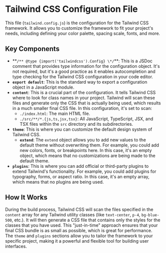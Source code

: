 # Tailwind CSS Configuration File

This file (`tailwind.config.js`) is the configuration for the Tailwind CSS framework. It allows you to customize the framework to fit your project's needs, including defining your color palette, spacing scale, fonts, and more.

## Key Components

- **`/** @type {import('tailwindcss').Config} \*/`\*\*: This is a JSDoc comment that provides type information for the configuration object. It's not required, but it's a good practice as it enables autocompletion and type checking for the Tailwind CSS configuration in your code editor.
- **`export default`**: This is the standard way to export a configuration object in a JavaScript module.
- **`content`**: This is a crucial part of the configuration. It tells Tailwind CSS where to look for class names in your project. Tailwind will scan these files and generate only the CSS that is actually being used, which results in a much smaller final CSS file. In this configuration, it's set to scan:
  - `./index.html`: The main HTML file.
  - `./src/**/*.{js,ts,jsx,tsx}`: All JavaScript, TypeScript, JSX, and TSX files within the `src` directory and its subdirectories.
- **`theme`**: This is where you can customize the default design system of Tailwind CSS.
  - **`extend`**: The `extend` object allows you to add new values to the default theme without overwriting them. For example, you could add new colors, fonts, or breakpoints here. In this case, it's an empty object, which means that no customizations are being made to the default theme.
- **`plugins`**: This is where you can add official or third-party plugins to extend Tailwind's functionality. For example, you could add plugins for typography, forms, or aspect ratio. In this case, it's an empty array, which means that no plugins are being used.

## How It Works

During the build process, Tailwind CSS will scan the files specified in the `content` array for any Tailwind utility classes (like `text-center`, `p-4`, `bg-blue-500`, etc.). It will then generate a CSS file that contains only the styles for the classes that you have used. This "just-in-time" approach ensures that your final CSS bundle is as small as possible, which is great for performance. The `theme` and `plugins` sections allow you to tailor the framework to your specific project, making it a powerful and flexible tool for building user interfaces.
